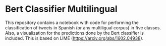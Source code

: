 # Bert Classifier Multilingual 

This repository contains a notebook with code for performing the classification of tweets in Spanish (or any multiligual corpus) in five classes.  Also, a 
visualization for the predictions done by the Bert classifier is included. This is based on LIME (https://arxiv.org/abs/1602.04938).
